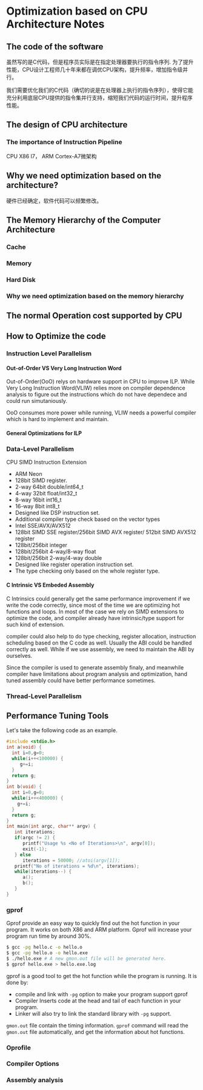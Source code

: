 # Optimization based on CPU Architecture Notes
## The code of the software
虽然写的是C代码，但是程序员实际是在指定处理器要执行的指令序列. 为了提升性能，CPU设计工程师几十年来都在调优CPU架构，提升频率，增加指令级并行。

我们需要优化我们的C代码（确切的说是在处理器上执行的指令序列），使得它能充分利用底层CPU提供的指令集并行支持，缩短我们代码的运行时间，提升程序性能。

## The design of CPU architecture

### The importance of Instruction Pipeline

 CPU X86 I7， ARM Cortex-A7微架构

## Why we need optimization based on the architecture?
硬件已经确定，软件代码可以频繁修改。


## The Memory Hierarchy of the Computer Architecture

### Cache

### Memory

### Hard Disk


### Why we need optimization based on the memory hierarchy


## The normal Operation cost supported by CPU




## How to Optimize the code

### Instruction Level Parallelism
#### Out-of-Order VS Very Long Instruction Word
Out-of-Order(OoO) relys on hardware support in CPU to improve ILP. While Very Long Instruction Word(VLIW) relies more on compiler dependence analysis to figure out the instructions which do not have dependece and could run simutaniously. 

OoO consumes more power while running, VLIW needs a powerful compiler which is hard to implement and maintain.

#### General Optimizations for ILP


### Data-Level Parallelism
CPU SIMD Instruction Extension
- ARM Neon
 - 128bit SIMD register. 
  - 2-way 64bit double/int64_t
  - 4-way 32bit float/int32_t
  - 8-way 16bit int16_t
  - 16-way 8bit int8_t
 - Designed like DSP instruction set.
 - Additional compiler type check based on the vector types
- Intel SSE/AVX/AVX512
 -  128bit SIMD SSE register/256bit SIMD AVX register/ 512bit SIMD AVX512 register
  - 128bit/256bit integer
  - 128bit/256bit 4-way/8-way float
  - 128bit/256bit 2-way/4-way double
 - Designed like register operation instruction set.
 - The type checking only based on the whole register type.
 
#### C Intrinsic VS Embeded Assembly

 C Intrinsics could generally get the same performance improvement if we write the code correctly, since most of the time we are optimizing hot functions and loops. In most of the case we rely on SIMD extensions to optimize the code, and compiler already have intrinsic/type support for such kind of extension.

 compiler could also help to do type checking, register allocation, instruction scheduling based on the C code as well. Usually the ABI could be handled correctly as well. While if we use assembly, we need to maintain the ABI by ourselves.
 
 Since the compiler is used to generate assembly finaly, and meanwhile compiler have limitations about program analysis and optimization, hand tuned assembly could have better performance sometimes.
 


### Thread-Level Parallelism



## Performance Tuning Tools
Let's take the following code as an example.

```c++
#include <stdio.h>
int a(void) {
  int i=0,g=0;
  while(i++<100000) {
     g+=i;
  }
  return g;
}
int b(void) {
  int i=0,g=0;
  while(i++<400000) {
    g+=i;
  }
  return g;
}
int main(int argc, char** argv) {
   int iterations;
   if(argc != 2) {
      printf("Usage %s <No of Iterations>\n", argv[0]);
      exit(-1);
   } else
      iterations = 50000; //atoi(argv[1]);
   printf("No of iterations = %d\n", iterations);
   while(iterations--) {
      a();
      b();
   }
}
```

### gprof
Gprof provide an easy way to quickly find out the hot function in your program. It works on both X86 and ARM platform. Gprof will increase your program run time by around 30%.

```bash
$ gcc -pg hello.c -o hello.o
$ gcc -pg hello.o -o hello.exe
$ ./hello.exe # A new gmon.out file will be generated here.
$ gprof hello.exe > hello.exe.log
```
gprof is a good tool to get the hot function while the program is running. It is done by:
- compile and link with `-pg` option to make your program support gprof
- Compiler Inserts code at the head and tail of each function in your program.
- Linker will also try to link the standard library with `-pg` support.

`gmon.out` file contain the timing information. `gprof` command will read the `gmon.out` file automatically, and get the information about hot functions.

### Oprofile


### Compiler Options

### Assembly analysis

